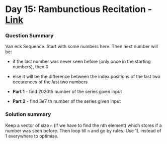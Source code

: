 # Day 15: Rambunctious Recitation - [Link](https://adventofcode.com/2020/day/15)

### Question Summary
Van eck Sequence. 
Start with some numbers here. Then next number will be:
- if the last number was never seen before (only once in the starting numbers), then 0
- else it will be the difference between the index positions of the last two occurences of the last two numbers


- **Part 1** - find 2020th number of the series given input
- **Part 2** - find 3e7 th number of the series given input

### Solution summary 
Keep a vector of size `n` (if we have to find the nth element) which stores if a number was seen before. Then loop till `n` and go by rules. Use 1L instead of 1 everywhere to optimise.